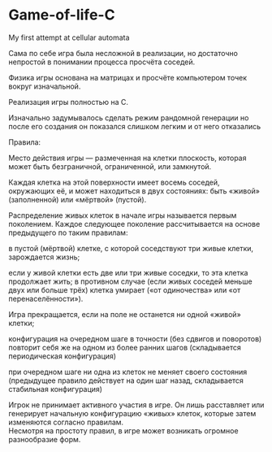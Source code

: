 # Game-of-life-C
My first attempt at cellular automata  

Сама по себе игра была несложной в реализации, но достаточно непростой в понимании процесса просчёта соседей.  

Физика игры основана на матрицах и просчёте компьютером точек вокруг изначальной.  

Реализация игры полностью на C.  

Изначально задумывалось сделать режим рандомной генерации но после его создания он показался слишком легким и от него отказались  

Правила:  

Место действия игры — размеченная на клетки плоскость, которая может быть безграничной, ограниченной, или замкнутой.  

Каждая клетка на этой поверхности имеет восемь соседей, окружающих её, и может находиться в двух состояниях: быть «живой» (заполненной) или «мёртвой» (пустой).  

Распределение живых клеток в начале игры называется первым поколением. Каждое следующее поколение рассчитывается на основе предыдущего по таким правилам:  

в пустой (мёртвой) клетке, с которой соседствуют три живые клетки, зарождается жизнь;  

если у живой клетки есть две или три живые соседки, то эта клетка продолжает жить; в противном случае (если живых соседей меньше двух или больше трёх) клетка умирает («от одиночества» или «от перенаселённости»).  

Игра прекращается, если
на поле не останется ни одной «живой» клетки;  

конфигурация на очередном шаге в точности (без сдвигов и поворотов) повторит себя же на одном из более ранних шагов (складывается периодическая конфигурация)  

при очередном шаге ни одна из клеток не меняет своего состояния (предыдущее правило действует на один шаг назад, складывается стабильная конфигурация)  

Игрок не принимает активного участия в игре. Он лишь расставляет или генерирует начальную конфигурацию «живых» клеток, которые затем изменяются согласно правилам.  
Несмотря на простоту правил, в игре может возникать огромное разнообразие форм.  


